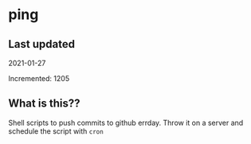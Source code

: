 # ping

## Last updated
2021-01-27

Incremented: 1205

## What is this??
Shell scripts to push commits to github errday. Throw it on a server and schedule the script with `cron`
